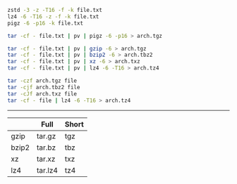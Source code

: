 ```bash
zstd -3 -z -T16 -f -k file.txt
lz4 -6 -T16 -z -f -k file.txt
pigz -6 -p16 -k file.txt
```

```bash
tar -cf - file.txt | pv | pigz -6 -p16 > arch.tgz

tar -cf - file.txt | pv | gzip -6 > arch.tgz
tar -cf - file.txt | pv | bzip2 -6 > arch.tbz2
tar -cf - file.txt | pv | xz -6 > arch.txz
tar -cf - file.txt | pv | lz4 -6 -T16 > arch.tz4
```

```bash
tar -czf arch.tgz file
tar -cjf arch.tbz2 file
tar -cJf arch.txz file
tar -cf - file | lz4 -6 -T16 > arch.tz4
```

----

|       	| Full    	| Short 	|
|-------	|---------	|-------	|
| gzip  	| tar.gz  	| tgz   	|
| bzip2 	| tar.bz  	| tbz   	|
| xz    	| tar.xz  	| txz   	|
| lz4   	| tar.lz4 	| tz4   	|
